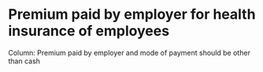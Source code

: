 # Premium paid by employer for health insurance of employees

Column: Premium paid by employer and mode of payment should be other than cash